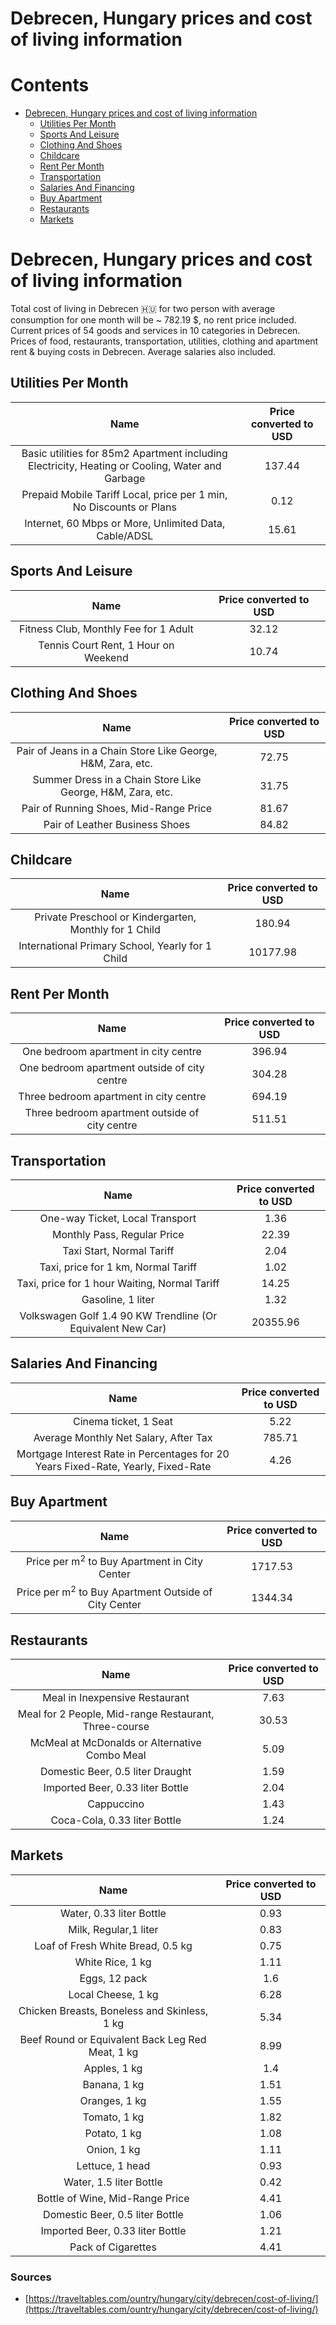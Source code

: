 
Debrecen, Hungary prices and cost of living information
=======================================================

Contents
========

* [Debrecen, Hungary prices and cost of living information](#debrecen-hungary-prices-and-cost-of-living-information)
	* [Utilities Per Month](#utilities-per-month)
	* [Sports And Leisure](#sports-and-leisure)
	* [Clothing And Shoes](#clothing-and-shoes)
	* [Childcare](#childcare)
	* [Rent Per Month](#rent-per-month)
	* [Transportation](#transportation)
	* [Salaries And Financing](#salaries-and-financing)
	* [Buy Apartment](#buy-apartment)
	* [Restaurants](#restaurants)
	* [Markets](#markets)

# Debrecen, Hungary prices and cost of living information


Total cost of living in Debrecen 🇭🇺 for two person with average consumption for one month will be ~ 782.19 $, no rent 
price included. Current prices of 54 goods and services in 10 categories  in Debrecen. Prices of food, restaurants, 
transportation, utilities, clothing and apartment rent & buying costs in Debrecen. Average salaries also included.
## Utilities Per Month
  

|Name|Price converted to USD|
| :---: | :---: |
|Basic utilities for 85m2 Apartment including Electricity, Heating or Cooling, Water and Garbage|137.44|
|Prepaid Mobile Tariff Local, price per 1 min, No Discounts or Plans|0.12|
|Internet, 60 Mbps or More, Unlimited Data, Cable/ADSL|15.61|
  

## Sports And Leisure
  

|Name|Price converted to USD|
| :---: | :---: |
|Fitness Club, Monthly Fee for 1 Adult|32.12|
|Tennis Court Rent, 1 Hour on Weekend|10.74|
  

## Clothing And Shoes
  

|Name|Price converted to USD|
| :---: | :---: |
|Pair of Jeans in a Chain Store Like George, H&M, Zara, etc.|72.75|
|Summer Dress in a Chain Store Like George, H&M, Zara, etc.|31.75|
|Pair of Running Shoes, Mid-Range Price|81.67|
|Pair of Leather Business Shoes|84.82|
  

## Childcare
  

|Name|Price converted to USD|
| :---: | :---: |
|Private Preschool or Kindergarten, Monthly for 1 Child|180.94|
|International Primary School, Yearly for 1 Child|10177.98|
  

## Rent Per Month
  

|Name|Price converted to USD|
| :---: | :---: |
|One bedroom apartment in city centre|396.94|
|One bedroom apartment outside of city centre|304.28|
|Three bedroom apartment in city centre|694.19|
|Three bedroom apartment outside of city centre|511.51|
  

## Transportation
  

|Name|Price converted to USD|
| :---: | :---: |
|One-way Ticket, Local Transport|1.36|
|Monthly Pass, Regular Price|22.39|
|Taxi Start, Normal Tariff|2.04|
|Taxi, price for 1 km, Normal Tariff|1.02|
|Taxi, price for 1 hour Waiting, Normal Tariff|14.25|
|Gasoline, 1 liter|1.32|
|Volkswagen Golf 1.4 90 KW Trendline (Or Equivalent New Car)|20355.96|
  

## Salaries And Financing
  

|Name|Price converted to USD|
| :---: | :---: |
|Cinema ticket, 1 Seat|5.22|
|Average Monthly Net Salary, After Tax|785.71|
|Mortgage Interest Rate in Percentages for 20 Years Fixed-Rate, Yearly, Fixed-Rate|4.26|
  

## Buy Apartment
  

|Name|Price converted to USD|
| :---: | :---: |
|Price per m<sup>2</sup> to Buy Apartment in City Center|1717.53|
|Price per m<sup>2</sup> to Buy Apartment Outside of City Center|1344.34|
  

## Restaurants
  

|Name|Price converted to USD|
| :---: | :---: |
|Meal in Inexpensive Restaurant|7.63|
|Meal for 2 People, Mid-range Restaurant, Three-course|30.53|
|McMeal at McDonalds or Alternative Combo Meal|5.09|
|Domestic Beer, 0.5 liter Draught|1.59|
|Imported Beer, 0.33 liter Bottle|2.04|
|Cappuccino|1.43|
|Coca-Cola, 0.33 liter Bottle|1.24|
  

## Markets
  

|Name|Price converted to USD|
| :---: | :---: |
|Water, 0.33 liter Bottle|0.93|
|Milk, Regular,1 liter|0.83|
|Loaf of Fresh White Bread, 0.5 kg|0.75|
|White Rice, 1 kg|1.11|
|Eggs, 12 pack|1.6|
|Local Cheese, 1 kg|6.28|
|Chicken Breasts, Boneless and Skinless, 1 kg|5.34|
|Beef Round or Equivalent Back Leg Red Meat, 1 kg |8.99|
|Apples, 1 kg|1.4|
|Banana, 1 kg|1.51|
|Oranges, 1 kg|1.55|
|Tomato, 1 kg|1.82|
|Potato, 1 kg|1.08|
|Onion, 1 kg|1.11|
|Lettuce, 1 head|0.93|
|Water, 1.5 liter Bottle|0.42|
|Bottle of Wine, Mid-Range Price|4.41|
|Domestic Beer, 0.5 liter Bottle|1.06|
|Imported Beer, 0.33 liter Bottle|1.21|
|Pack of Cigarettes|4.41|
  

### Sources

- [https://traveltables.com/ountry/hungary/city/debrecen/cost-of-living/](https://traveltables.com/ountry/hungary/city/debrecen/cost-of-living/)
